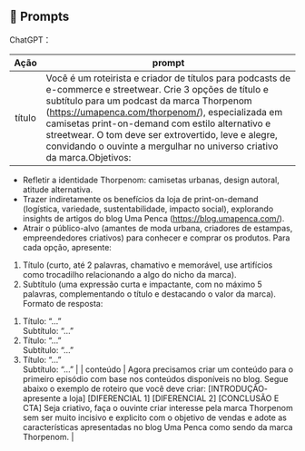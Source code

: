 ## 🧠 Prompts


ChatGPT：

|   Ação   | prompt                                                                                                                                                                                                                                                                         |
| :------: | ------------------------------------------------------------------------------------------------------------------------------------------------------------------------------------------------------------------------------------------------------------------------------------------------------------------------------------------------------------------------------------------------------------------------------------------------------------------------------------------------------------------------------------------------------------------------------------------------------------------------------------------------------------------------------------------------------------------------------------------------------------------------------------------------------------------------------------------------------------------------------------------------------------------------------------------------------------------------------------------------------------------------------------------------------------------------------------------------------------------------ |
|  título  | Você é um roteirista e criador de títulos para podcasts de e-commerce e streetwear. Crie 3 opções de título e subtítulo para um podcast da marca Thorpenom (https://umapenca.com/thorpenom/), especializada em camisetas print-on-demand com estilo alternativo e streetwear. O tom deve ser extrovertido, leve e alegre, convidando o ouvinte a mergulhar no universo criativo da marca.Objetivos:
- Refletir a identidade Thorpenom: camisetas urbanas, design autoral, atitude alternativa.
- Trazer indiretamente os benefícios da loja de print-on-demand (logística, variedade, sustentabilidade, impacto social), explorando insights de artigos do blog Uma Penca (https://blog.umapenca.com/).
- Atrair o público-alvo (amantes de moda urbana, criadores de estampas, empreendedores criativos) para conhecer e comprar os produtos.
Para cada opção, apresente:
1. Título (curto, até 2 palavras, chamativo e memorável, use artifícios como trocadilho relacionando a algo do nicho da marca).    
2. Subtítulo (uma expressão curta e impactante, com no máximo 5 palavras, complementando o título e destacando o valor da marca).  
Formato de resposta:
1) Título: “…”  
   Subtítulo: “…”  
2) Título: “…”  
   Subtítulo: “…”  
3) Título: “…”  
   Subtítulo: “…”                                        |
| conteúdo | Agora precisamos criar um conteúdo para o primeiro episódio com base nos conteúdos disponíveis no blog.
Segue abaixo o exemplo de roteiro que você deve criar:
[INTRODUÇÃO- apresente a loja]
[DIFERENCIAL 1]
[DIFERENCIAL 2]
[CONCLUSÃO E CTA]
Seja criativo, faça o ouvinte criar interesse pela marca Thorpenom sem ser muito incisivo e explicito com o objetivo de vendas e adote as características apresentadas no blog Uma Penca como sendo da marca Thorpenom. |

